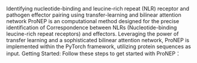 Identifying nucleotide-binding and leucine-rich repeat (NLR) receptor and pathogen effector pairing using transfer-learning and bilinear attention network 
ProNEP is an computational method designed for the precise identification of Correspondence between NLRs (Nucleotide-binding leucine-rich repeat receptors) and effectors.  Leveraging the power of transfer learning and a sophisticated bilinear attention network, ProNEP is implemented within the PyTorch framework, utilizing protein sequences as input.
Getting Started:
Follow these steps to get started with ProNEP：

